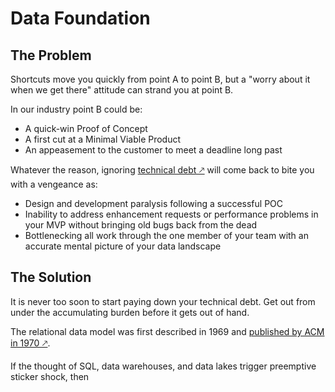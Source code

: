 <base target="_blank" />

# Data Foundation

## The Problem

Shortcuts move you quickly from point A to point B, but a "worry about it when we get there" attitude can strand you at point B.

In our industry point B could be:
* A quick-win Proof of Concept
* A first cut at a Minimal Viable Product
* An appeasement to the customer to meet a deadline long past
  
Whatever the reason, ignoring [technical debt &#x1f855;](https://www.gartner.com/en/information-technology/glossary/technical-debt) will come back to bite you with a vengeance as:
* Design and development paralysis following a successful POC
* Inability to address enhancement requests or performance problems in your MVP without bringing old bugs back from the dead
* Bottlenecking all work through the one member of your team with an accurate mental picture of your data landscape

## The Solution

It is never too soon to start paying down your technical debt.  Get out from under the accumulating burden before it gets out of hand.

The relational data model was first described in 1969 and [published by ACM in 1970 &#x1f855;](https://web.archive.org/web/20070612235326/http://www.acm.org/classics/nov95/toc.html).  

If the thought of SQL, data warehouses, and data lakes trigger preemptive sticker shock, then 